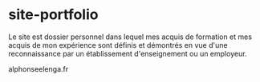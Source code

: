 # site-portfolio

Le site est dossier personnel dans lequel mes acquis de formation et mes acquis de mon expérience sont définis et démontrés en vue d'une reconnaissance par un établissement d'enseignement ou un employeur. 

alphonseelenga.fr
